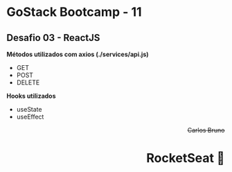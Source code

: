 # GoStack Bootcamp - 11
## Desafio 03 - ReactJS

**Métodos utilizados com axios (./services/api.js)**
- GET
- POST
- DELETE

**Hooks utilizados** 
- useState
- useEffect

<div style="text-align: right">

~~Carlos Bruno~~

# RocketSeat 🚀️

</div>
